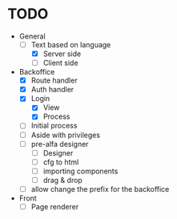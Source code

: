 # TODO

* General
    * [ ] Text based on language
        * [X] Server side
        * [ ] Client side
* Backoffice
    * [X] Route handler
    * [X] Auth handler
    * [X] Login
        * [X] View
        * [X] Process
    * [ ] Initial process
    * [ ] Aside with privileges
    * [ ] pre-alfa designer
        * [ ] Designer
        * [ ] cfg to html
        * [ ] importing components
        * [ ] drag & drop
    * [ ] allow change the prefix for the backoffice
* Front
    * [ ] Page renderer